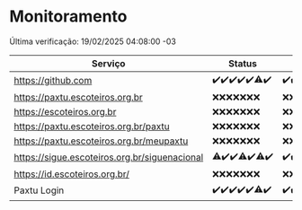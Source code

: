 # Monitoramento

Última verificação: 19/02/2025 04:08:00 -03

|Serviço|Status|Últimas 24h|
|---|---|---|
|https://github.com|<span title="2025-02-12: OK=23">✔️</span><span title="2025-02-13: OK=23">✔️</span><span title="2025-02-14: OK=23">✔️</span><span title="2025-02-15: OK=23">✔️</span><span title="2025-02-16: OK=23">✔️</span><span title="2025-02-17: OK=22, Falhas=1">⚠️</span><span title="2025-02-18: OK=6">✔️</span>|<span title="18/02/2025 04:08:00 -03 : 200">✔️</span><span title="18/02/2025 05:11:00 -03 : 200">✔️</span><span title="18/02/2025 06:09:00 -03 : 200">✔️</span><span title="18/02/2025 07:09:00 -03 : 200">✔️</span><span title="18/02/2025 08:07:00 -03 : 200">✔️</span><span title="18/02/2025 09:16:00 -03 : 200">✔️</span><span title="18/02/2025 10:15:00 -03 : 200">✔️</span><span title="18/02/2025 11:08:00 -03 : 200">✔️</span><span title="18/02/2025 12:09:00 -03 : 200">✔️</span><span title="18/02/2025 13:10:00 -03 : 200">✔️</span><span title="18/02/2025 14:07:00 -03 : 200">✔️</span><span title="18/02/2025 15:11:00 -03 : 200">✔️</span><span title="18/02/2025 16:07:00 -03 : 200">✔️</span><span title="18/02/2025 17:09:00 -03 : 200">✔️</span><span title="18/02/2025 18:07:00 -03 : 200">✔️</span><span title="18/02/2025 19:07:00 -03 : 200">✔️</span><span title="18/02/2025 20:07:00 -03 : 200">✔️</span><span title="18/02/2025 21:40:00 -03 : 200">✔️</span><span title="18/02/2025 23:10:00 -03 : 200">✔️</span><span title="19/02/2025 00:13:00 -03 : 200">✔️</span><span title="19/02/2025 01:10:00 -03 : 200">✔️</span><span title="19/02/2025 02:08:00 -03 : 200">✔️</span><span title="19/02/2025 03:12:00 -03 : 200">✔️</span><span title="19/02/2025 04:08:00 -03 : 200">✔️</span>|
|https://paxtu.escoteiros.org.br|<span title="2025-02-12: Falhas=23">❌</span><span title="2025-02-13: Falhas=23">❌</span><span title="2025-02-14: Falhas=23">❌</span><span title="2025-02-15: Falhas=23">❌</span><span title="2025-02-16: Falhas=23">❌</span><span title="2025-02-17: Falhas=23">❌</span><span title="2025-02-18: Falhas=6">❌</span>|<span title="18/02/2025 04:08:00 -03 : 403">❌</span><span title="18/02/2025 05:11:00 -03 : 403">❌</span><span title="18/02/2025 06:09:00 -03 : 403">❌</span><span title="18/02/2025 07:09:00 -03 : 403">❌</span><span title="18/02/2025 08:07:00 -03 : 403">❌</span><span title="18/02/2025 09:16:00 -03 : 403">❌</span><span title="18/02/2025 10:15:00 -03 : 403">❌</span><span title="18/02/2025 11:08:00 -03 : 403">❌</span><span title="18/02/2025 12:09:00 -03 : 403">❌</span><span title="18/02/2025 13:10:00 -03 : 403">❌</span><span title="18/02/2025 14:07:00 -03 : 403">❌</span><span title="18/02/2025 15:11:00 -03 : 403">❌</span><span title="18/02/2025 16:07:00 -03 : 403">❌</span><span title="18/02/2025 17:09:00 -03 : 403">❌</span><span title="18/02/2025 18:07:00 -03 : 403">❌</span><span title="18/02/2025 19:07:00 -03 : 403">❌</span><span title="18/02/2025 20:07:00 -03 : 403">❌</span><span title="18/02/2025 21:40:00 -03 : 403">❌</span><span title="18/02/2025 23:10:00 -03 : 403">❌</span><span title="19/02/2025 00:13:00 -03 : 403">❌</span><span title="19/02/2025 01:10:00 -03 : 403">❌</span><span title="19/02/2025 02:08:00 -03 : 403">❌</span><span title="19/02/2025 03:12:00 -03 : 403">❌</span><span title="19/02/2025 04:08:00 -03 : 403">❌</span>|
|https://escoteiros.org.br|<span title="2025-02-12: Falhas=23">❌</span><span title="2025-02-13: Falhas=23">❌</span><span title="2025-02-14: Falhas=23">❌</span><span title="2025-02-15: Falhas=23">❌</span><span title="2025-02-16: Falhas=23">❌</span><span title="2025-02-17: Falhas=23">❌</span><span title="2025-02-18: Falhas=6">❌</span>|<span title="18/02/2025 04:08:00 -03 : 403">❌</span><span title="18/02/2025 05:11:00 -03 : 403">❌</span><span title="18/02/2025 06:09:00 -03 : 403">❌</span><span title="18/02/2025 07:09:00 -03 : 403">❌</span><span title="18/02/2025 08:07:00 -03 : 403">❌</span><span title="18/02/2025 09:16:00 -03 : 403">❌</span><span title="18/02/2025 10:15:00 -03 : 403">❌</span><span title="18/02/2025 11:08:00 -03 : 403">❌</span><span title="18/02/2025 12:09:00 -03 : 403">❌</span><span title="18/02/2025 13:10:00 -03 : 403">❌</span><span title="18/02/2025 14:07:00 -03 : 403">❌</span><span title="18/02/2025 15:12:00 -03 : 403">❌</span><span title="18/02/2025 16:07:00 -03 : 403">❌</span><span title="18/02/2025 17:09:00 -03 : 403">❌</span><span title="18/02/2025 18:07:00 -03 : 403">❌</span><span title="18/02/2025 19:07:00 -03 : 403">❌</span><span title="18/02/2025 20:07:00 -03 : 403">❌</span><span title="18/02/2025 21:40:00 -03 : 403">❌</span><span title="18/02/2025 23:10:00 -03 : 403">❌</span><span title="19/02/2025 00:13:00 -03 : 403">❌</span><span title="19/02/2025 01:10:00 -03 : 403">❌</span><span title="19/02/2025 02:08:00 -03 : 403">❌</span><span title="19/02/2025 03:12:00 -03 : 403">❌</span><span title="19/02/2025 04:08:00 -03 : 403">❌</span>|
|https://paxtu.escoteiros.org.br/paxtu|<span title="2025-02-12: Falhas=23">❌</span><span title="2025-02-13: Falhas=23">❌</span><span title="2025-02-14: Falhas=23">❌</span><span title="2025-02-15: Falhas=23">❌</span><span title="2025-02-16: Falhas=23">❌</span><span title="2025-02-17: Falhas=23">❌</span><span title="2025-02-18: Falhas=6">❌</span>|<span title="18/02/2025 04:08:00 -03 : 403">❌</span><span title="18/02/2025 05:11:00 -03 : 403">❌</span><span title="18/02/2025 06:09:00 -03 : 403">❌</span><span title="18/02/2025 07:09:00 -03 : 403">❌</span><span title="18/02/2025 08:07:00 -03 : 403">❌</span><span title="18/02/2025 09:16:00 -03 : 403">❌</span><span title="18/02/2025 10:15:00 -03 : 403">❌</span><span title="18/02/2025 11:08:00 -03 : 403">❌</span><span title="18/02/2025 12:09:00 -03 : 403">❌</span><span title="18/02/2025 13:10:00 -03 : 403">❌</span><span title="18/02/2025 14:07:00 -03 : 403">❌</span><span title="18/02/2025 15:12:00 -03 : 403">❌</span><span title="18/02/2025 16:07:00 -03 : 403">❌</span><span title="18/02/2025 17:09:00 -03 : 403">❌</span><span title="18/02/2025 18:07:00 -03 : 403">❌</span><span title="18/02/2025 19:07:00 -03 : 403">❌</span><span title="18/02/2025 20:07:00 -03 : 403">❌</span><span title="18/02/2025 21:40:00 -03 : 403">❌</span><span title="18/02/2025 23:10:00 -03 : 403">❌</span><span title="19/02/2025 00:13:00 -03 : 403">❌</span><span title="19/02/2025 01:10:00 -03 : 403">❌</span><span title="19/02/2025 02:08:00 -03 : 403">❌</span><span title="19/02/2025 03:12:00 -03 : 403">❌</span><span title="19/02/2025 04:08:00 -03 : 403">❌</span>|
|https://paxtu.escoteiros.org.br/meupaxtu|<span title="2025-02-12: Falhas=23">❌</span><span title="2025-02-13: Falhas=23">❌</span><span title="2025-02-14: Falhas=23">❌</span><span title="2025-02-15: Falhas=23">❌</span><span title="2025-02-16: Falhas=23">❌</span><span title="2025-02-17: Falhas=23">❌</span><span title="2025-02-18: Falhas=6">❌</span>|<span title="18/02/2025 04:08:00 -03 : 403">❌</span><span title="18/02/2025 05:11:00 -03 : 403">❌</span><span title="18/02/2025 06:09:00 -03 : 403">❌</span><span title="18/02/2025 07:09:00 -03 : 403">❌</span><span title="18/02/2025 08:07:00 -03 : 403">❌</span><span title="18/02/2025 09:16:00 -03 : 403">❌</span><span title="18/02/2025 10:15:00 -03 : 403">❌</span><span title="18/02/2025 11:08:00 -03 : 403">❌</span><span title="18/02/2025 12:09:00 -03 : 403">❌</span><span title="18/02/2025 13:10:00 -03 : 403">❌</span><span title="18/02/2025 14:07:00 -03 : 403">❌</span><span title="18/02/2025 15:12:00 -03 : 403">❌</span><span title="18/02/2025 16:07:00 -03 : 403">❌</span><span title="18/02/2025 17:09:00 -03 : 403">❌</span><span title="18/02/2025 18:07:00 -03 : 403">❌</span><span title="18/02/2025 19:07:00 -03 : 403">❌</span><span title="18/02/2025 20:07:00 -03 : 403">❌</span><span title="18/02/2025 21:40:00 -03 : 403">❌</span><span title="18/02/2025 23:10:00 -03 : 403">❌</span><span title="19/02/2025 00:13:00 -03 : 403">❌</span><span title="19/02/2025 01:10:00 -03 : 403">❌</span><span title="19/02/2025 02:08:00 -03 : 403">❌</span><span title="19/02/2025 03:12:00 -03 : 403">❌</span><span title="19/02/2025 04:08:00 -03 : 403">❌</span>|
|https://sigue.escoteiros.org.br/siguenacional|<span title="2025-02-12: OK=22, Falhas=1">⚠️</span><span title="2025-02-13: OK=23">✔️</span><span title="2025-02-14: OK=23">✔️</span><span title="2025-02-15: OK=22, Falhas=1">⚠️</span><span title="2025-02-16: OK=23">✔️</span><span title="2025-02-17: OK=22, Falhas=1">⚠️</span><span title="2025-02-18: OK=6">✔️</span>|<span title="18/02/2025 04:08:00 -03 : 200">✔️</span><span title="18/02/2025 05:11:00 -03 : 200">✔️</span><span title="18/02/2025 06:09:00 -03 : 200">✔️</span><span title="18/02/2025 07:09:00 -03 : 200">✔️</span><span title="18/02/2025 08:07:00 -03 : 200">✔️</span><span title="18/02/2025 09:16:00 -03 : 200">✔️</span><span title="18/02/2025 10:15:00 -03 : 200">✔️</span><span title="18/02/2025 11:08:00 -03 : 200">✔️</span><span title="18/02/2025 12:09:00 -03 : 200">✔️</span><span title="18/02/2025 13:10:00 -03 : 200">✔️</span><span title="18/02/2025 14:07:00 -03 : 200">✔️</span><span title="18/02/2025 15:12:00 -03 : 200">✔️</span><span title="18/02/2025 16:07:00 -03 : 200">✔️</span><span title="18/02/2025 17:09:00 -03 : 200">✔️</span><span title="18/02/2025 18:07:00 -03 : 200">✔️</span><span title="18/02/2025 19:07:00 -03 : 200">✔️</span><span title="18/02/2025 20:07:00 -03 : 200">✔️</span><span title="18/02/2025 21:40:00 -03 : 200">✔️</span><span title="18/02/2025 23:10:00 -03 : 200">✔️</span><span title="19/02/2025 00:13:00 -03 : 200">✔️</span><span title="19/02/2025 01:10:00 -03 : 200">✔️</span><span title="19/02/2025 02:08:00 -03 : 200">✔️</span><span title="19/02/2025 03:12:00 -03 : 200">✔️</span><span title="19/02/2025 04:08:00 -03 : 200">✔️</span>|
|https://id.escoteiros.org.br/|<span title="2025-02-12: Falhas=23">❌</span><span title="2025-02-13: Falhas=23">❌</span><span title="2025-02-14: Falhas=23">❌</span><span title="2025-02-15: Falhas=23">❌</span><span title="2025-02-16: Falhas=23">❌</span><span title="2025-02-17: Falhas=23">❌</span><span title="2025-02-18: Falhas=6">❌</span>|<span title="18/02/2025 04:08:00 -03 : 403">❌</span><span title="18/02/2025 05:11:00 -03 : 403">❌</span><span title="18/02/2025 06:09:00 -03 : 403">❌</span><span title="18/02/2025 07:09:00 -03 : 403">❌</span><span title="18/02/2025 08:07:00 -03 : 403">❌</span><span title="18/02/2025 09:16:00 -03 : 403">❌</span><span title="18/02/2025 10:15:00 -03 : 403">❌</span><span title="18/02/2025 11:08:00 -03 : 403">❌</span><span title="18/02/2025 12:09:00 -03 : 403">❌</span><span title="18/02/2025 13:10:00 -03 : 403">❌</span><span title="18/02/2025 14:07:00 -03 : 403">❌</span><span title="18/02/2025 15:12:00 -03 : 403">❌</span><span title="18/02/2025 16:07:00 -03 : 403">❌</span><span title="18/02/2025 17:09:00 -03 : 403">❌</span><span title="18/02/2025 18:07:00 -03 : 403">❌</span><span title="18/02/2025 19:07:00 -03 : 403">❌</span><span title="18/02/2025 20:07:00 -03 : 403">❌</span><span title="18/02/2025 21:40:00 -03 : 403">❌</span><span title="18/02/2025 23:10:00 -03 : 403">❌</span><span title="19/02/2025 00:13:00 -03 : 403">❌</span><span title="19/02/2025 01:10:00 -03 : 403">❌</span><span title="19/02/2025 02:08:00 -03 : 403">❌</span><span title="19/02/2025 03:12:00 -03 : 403">❌</span><span title="19/02/2025 04:08:00 -03 : 403">❌</span>|
|Paxtu Login|<span title="2025-02-12: OK=23">✔️</span><span title="2025-02-13: OK=23">✔️</span><span title="2025-02-14: OK=23">✔️</span><span title="2025-02-15: OK=23">✔️</span><span title="2025-02-16: OK=23">✔️</span><span title="2025-02-17: OK=22, Falhas=1">⚠️</span><span title="2025-02-18: OK=6">✔️</span>|<span title="18/02/2025 04:08:00 -03 : 200">✔️</span><span title="18/02/2025 05:11:00 -03 : 200">✔️</span><span title="18/02/2025 06:09:00 -03 : 200">✔️</span><span title="18/02/2025 07:09:00 -03 : 200">✔️</span><span title="18/02/2025 08:07:00 -03 : 200">✔️</span><span title="18/02/2025 09:16:00 -03 : 200">✔️</span><span title="18/02/2025 10:15:00 -03 : 200">✔️</span><span title="18/02/2025 11:08:00 -03 : 200">✔️</span><span title="18/02/2025 12:09:00 -03 : 200">✔️</span><span title="18/02/2025 13:10:00 -03 : 200">✔️</span><span title="18/02/2025 14:07:00 -03 : 200">✔️</span><span title="18/02/2025 15:12:00 -03 : 200">✔️</span><span title="18/02/2025 16:07:00 -03 : 200">✔️</span><span title="18/02/2025 17:09:00 -03 : 200">✔️</span><span title="18/02/2025 18:07:00 -03 : 200">✔️</span><span title="18/02/2025 19:07:00 -03 : 200">✔️</span><span title="18/02/2025 20:07:00 -03 : 200">✔️</span><span title="18/02/2025 21:40:00 -03 : 200">✔️</span><span title="18/02/2025 23:10:00 -03 : 200">✔️</span><span title="19/02/2025 00:13:00 -03 : 500">❌</span><span title="19/02/2025 01:10:00 -03 : 200">✔️</span><span title="19/02/2025 02:08:00 -03 : 200">✔️</span><span title="19/02/2025 03:12:00 -03 : 200">✔️</span><span title="19/02/2025 04:08:00 -03 : 200">✔️</span>|
